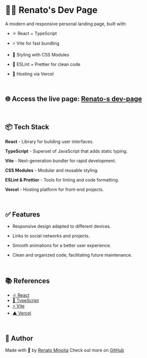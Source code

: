 # 👨‍💻 Renato's Dev Page
A modern and responsive personal landing page, built with:

- ⚛️ React + TypeScript

- ⚡ Vite for fast bundling

- 🎨 Styling with CSS Modules

- 🧹 ESLint + Prettier for clean code

- 🚀 Hosting via Vercel

<br>

## 🌐 Access the live page: [Renato-s dev-page](https://renato-s-dev-page.vercel.app/)

<br>

## 📦 Tech Stack
**React** - Library for building user interfaces.​

**TypeScript** - Superset of JavaScript that adds static typing.​

**Vite** - Next-generation bundler for rapid development.​

**CSS Modules** - Modular and reusable styling.​

**ESLint & Prettier** - Tools for linting and code formatting.​

**Vercel** - Hosting platform for front-end projects.

<br>

## ✅ Features
- Responsive design adapted to different devices.​

- Links to social networks and projects.​

- Smooth animations for a better user experience.​

- Clean and organized code, facilitating future maintenance.

<br>

## 📚 References

- [⚛️ React](https://react.dev/)
- [📘 TypeScript](https://www.typescriptlang.org/)
- [⚡ Vite](https://vitejs.dev/)
- [▲ Vercel](https://vercel.com/)

<br>

## 👤 Author

Made with 💙 by [Renato Minoita](https://www.linkedin.com/in/renato-luiz-0b072b247/)
Check out more on [GitHub](https://github.com/RNT13)


<br>

